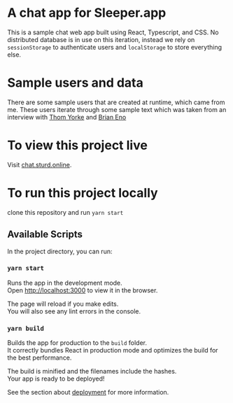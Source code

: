 # A chat app for Sleeper.app

This is a sample chat web app built using React, Typescript, and CSS. No distributed database is in use on this iteration, instead we rely on `sessionStorage` to authenticate users and `localStorage` to store everything else.

# Sample users and data

There are some sample users that are created  at runtime, which came from me.
These users iterate through some sample text which was taken from an interview with [Thom Yorke](https://highprofiles.info/interview/thom-yorke/) and [Brian Eno](https://highprofiles.info/interview/brian-eno/)

# To view this project live

Visit [chat.sturd.online](https://chat.sturd.online).

# To run this project locally

clone this repository and run `yarn start`

## Available Scripts

In the project directory, you can run:

### `yarn start`

Runs the app in the development mode.\
Open [http://localhost:3000](http://localhost:3000) to view it in the browser.

The page will reload if you make edits.\
You will also see any lint errors in the console.

### `yarn build`

Builds the app for production to the `build` folder.\
It correctly bundles React in production mode and optimizes the build for the best performance.

The build is minified and the filenames include the hashes.\
Your app is ready to be deployed!

See the section about [deployment](https://facebook.github.io/create-react-app/docs/deployment) for more information.